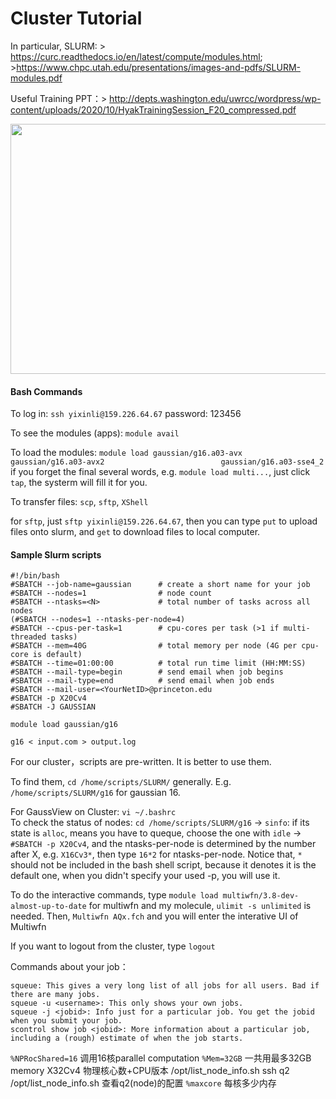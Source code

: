 # Cluster Tutorial

In particular, SLURM: > https://curc.readthedocs.io/en/latest/compute/modules.html; >https://www.chpc.utah.edu/presentations/images-and-pdfs/SLURM-modules.pdf

Useful Training PPT：> http://depts.washington.edu/uwrcc/wordpress/wp-content/uploads/2020/10/HyakTrainingSession_F20_compressed.pdf

<p align="center">
  <img src="https://user-images.githubusercontent.com/74641841/162175737-63348085-c189-4f19-aa04-60cb26a5e8a8.jpg" width="600" height="400"/>
</p>

#### Bash Commands
To log in: `ssh yixinli@159.226.64.67` password: 123456

To see the modules (apps): `module avail`

To load the modules: ```module load gaussian/g16.a03-avx                          
gaussian/g16.a03-avx2                         
gaussian/g16.a03-sse4_2```
if you forget the final several words, e.g. `module load multi...`, just click `tap`, the systerm will fill it for you.

To transfer files: `scp`, `sftp`, `XShell`

for `sftp`, just `sftp yixinli@159.226.64.67`, then you can type `put` to upload files onto slurm, and `get` to download files to local computer.

#### Sample Slurm scripts 
```
#!/bin/bash
#SBATCH --job-name=gaussian      # create a short name for your job
#SBATCH --nodes=1                # node count
#SBATCH --ntasks=<N>             # total number of tasks across all nodes
(#SBATCH --nodes=1 --ntasks-per-node=4)
#SBATCH --cpus-per-task=1        # cpu-cores per task (>1 if multi-threaded tasks)
#SBATCH --mem=40G                # total memory per node (4G per cpu-core is default)
#SBATCH --time=01:00:00          # total run time limit (HH:MM:SS)
#SBATCH --mail-type=begin        # send email when job begins
#SBATCH --mail-type=end          # send email when job ends
#SBATCH --mail-user=<YourNetID>@princeton.edu
#SBATCH -p X20Cv4
#SBATCH -J GAUSSIAN

module load gaussian/g16

g16 < input.com > output.log
```
For our cluster，scripts are pre-written. It is better to use them. 

To find them, `cd /home/scripts/SLURM/` generally. E.g. `/home/scripts/SLURM/g16` for gaussian 16. 

For GaussView on Cluster: `vi ~/.bashrc`  
To check the status of nodes: `cd /home/scripts/SLURM/g16` → `sinfo`: if its state is `alloc`, means you have to queque, choose the one with `idle` → `#SBATCH -p X20Cv4`, and the ntasks-per-node is determined by the number after X, e.g. `X16Cv3*`, then type `16*2` for ntasks-per-node. Notice that, `*` should not be included in the bash shell script, because it denotes it is the default one, when you didn't specify your used -p, you will use it.

To do the interactive commands, type `module load multiwfn/3.8-dev-almost-up-to-date`
for multiwfn and my molecule, `ulimit -s unlimited` is needed.
Then, `Multiwfn AQx.fch` and you will enter the interative UI of Multiwfn

If you want to logout from the cluster, type `logout`

Commands about your job： 
```
squeue: This gives a very long list of all jobs for all users. Bad if there are many jobs.
squeue -u <username>: This only shows your own jobs.
squeue -j <jobid>: Info just for a particular job. You get the jobid when you submit your job.
scontrol show job <jobid>: More information about a particular job, including a (rough) estimate of when the job starts.
```
`%NPRocShared=16` 调用16核parallel computation
`%Mem=32GB` 一共用最多32GB memory
X32Cv4 物理核心数+CPU版本
/opt/list_node_info.sh
ssh q2 /opt/list_node_info.sh 查看q2(node)的配置
`%maxcore` 每核多少内存
